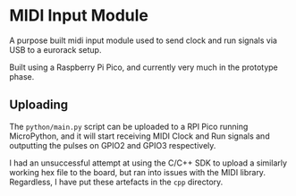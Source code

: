# MIDI Input Module

A purpose built midi input module used to send clock and run signals via USB to a eurorack setup.

Built using a Raspberry Pi Pico, and currently very much in the prototype phase. 

## Uploading

The `python/main.py` script can be uploaded to a RPI Pico running MicroPython, and it will start receiving MIDI Clock and Run signals and outputting the pulses on GPIO2 and GPIO3 respectively.

I had an unsuccessful attempt at using the C/C++ SDK to upload a similarly working hex file to the board, but ran into issues with the MIDI library. Regardless, I have put these artefacts in the `cpp` directory.
